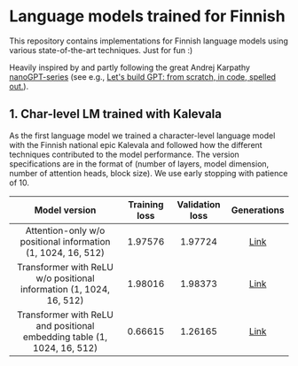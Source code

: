 # Language models trained for Finnish
This repository contains implementations for Finnish language models using various state-of-the-art techniques. Just for fun :)

Heavily inspired by and partly following the great Andrej Karpathy [nanoGPT-series](https://github.com/karpathy/nanoGPT) (see e.g., [Let's build GPT: from scratch, in code, spelled out.](https://www.youtube.com/watch?v=kCc8FmEb1nY)).

## 1. Char-level LM trained with Kalevala
As the first language model we trained a character-level language model with the Finnish national epic Kalevala and followed how the different techniques contributed to the model performance. The version specifications are in the format of (number of layers, model dimension, number of attention heads, block size). We use early stopping with patience of 10.

 | Model version | Training loss | Validation loss | Generations
 |:----------:|:----------:|:----------:| :----------:|
 | Attention-only w/o positional information (1, 1024, 16, 512) | 1.97576 | 1.97724 | [Link](./kaleGPT/generations/attention-1-1024-16-512.txt) |
 | Transformer with ReLU w/o positional information (1, 1024, 16, 512) |1.98016 | 1.98373 | [Link](./kaleGPT/generations/transformer-1-1024-16-512.txt) |
 | Transformer with ReLU and positional embedding table (1, 1024, 16, 512) | 0.66615 | 1.26165 | [Link](./kaleGPT/generations/transformer-1-1024-16-512.txt) |
